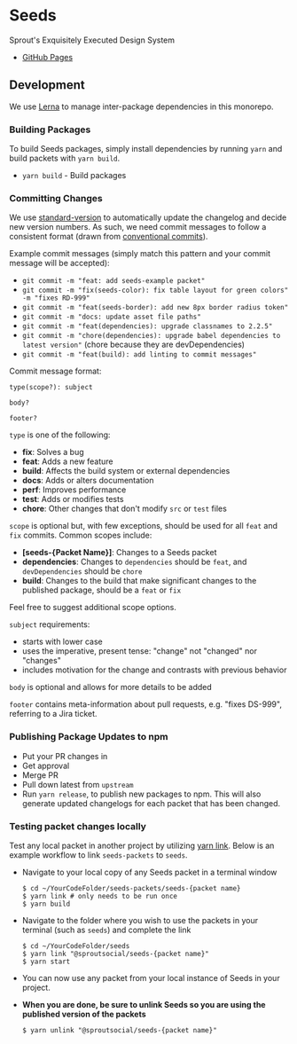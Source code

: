 # Seeds
Sprout's Exquisitely Executed Design System

- [GitHub Pages](https://sproutsocial.github.io/seeds/)

## Development

We use [Lerna](https://lernajs.io) to manage inter-package dependencies in this monorepo.

### Building Packages

To build Seeds packages, simply install dependencies by running `yarn` and build packets with `yarn build`.

- `yarn build` - Build packages


### Committing Changes

We use [standard-version](https://github.com/conventional-changelog/standard-version) to automatically update the changelog and decide new version numbers. As such, we need commit messages to follow a consistent format (drawn from [conventional commits](https://conventionalcommits.org/)).

Example commit messages (simply match this pattern and your commit message will be accepted):

- `git commit -m "feat: add seeds-example packet"`
- `git commit -m "fix(seeds-color): fix table layout for green colors" -m "fixes RD-999"`
- `git commit -m "feat(seeds-border): add new 8px border radius token"`
- `git commit -m "docs: update asset file paths"`
- `git commit -m "feat(dependencies): upgrade classnames to 2.2.5"`
- `git commit -m "chore(dependencies): upgrade babel dependencies to latest version"` (chore because they are devDependencies)
- `git commit -m "feat(build): add linting to commit messages"`

Commit message format:

```
type(scope?): subject

body?

footer?
```

`type` is one of the following:

- **fix**: Solves a bug
- **feat**: Adds a new feature
- **build**: Affects the build system or external dependencies
- **docs**: Adds or alters documentation
- **perf**: Improves performance
- **test**: Adds or modifies tests
- **chore**: Other changes that don't modify `src` or `test` files

`scope` is optional but, with few exceptions, should be used for all `feat` and `fix` commits. Common scopes include:

- **[seeds-{Packet Name}]**: Changes to a Seeds packet
- **dependencies**: Changes to `dependencies` should be `feat`, and `devDependencies` should be `chore`
- **build**: Changes to the build that make significant changes to the published package, should be a `feat` or `fix`

Feel free to suggest additional scope options.

`subject` requirements:

- starts with lower case
- uses the imperative, present tense: "change" not "changed" nor "changes"
- includes motivation for the change and contrasts with previous behavior

`body` is optional and allows for more details to be added

`footer` contains meta-information about pull requests, e.g. "fixes DS-999", referring to a Jira ticket.

### Publishing Package Updates to npm

- Put your PR changes in
- Get approval
- Merge PR
- Pull down latest from `upstream`
- Run `yarn release`, to publish new packages to npm. This will also generate updated changelogs for each packet that has been changed.

### Testing packet changes locally

Test any local packet in another project by utilizing [yarn link](https://yarnpkg.com/lang/en/docs/cli/link/). Below is an example workflow to link `seeds-packets` to `seeds`.

* Navigate to your local copy of any Seeds packet in a terminal window

  ```shell
  $ cd ~/YourCodeFolder/seeds-packets/seeds-{packet name}
  $ yarn link # only needs to be run once
  $ yarn build
  ```

* Navigate to the folder where you wish to use the packets in your terminal (such as `seeds`) and complete the link

  ```shell
  $ cd ~/YourCodeFolder/seeds
  $ yarn link "@sproutsocial/seeds-{packet name}"
  $ yarn start
  ```

* You can now use any packet from your local instance of Seeds in your project.

* **When you are done, be sure to unlink Seeds so you are using the published version of the packets**

  ```
  $ yarn unlink "@sproutsocial/seeds-{packet name}"
  ```
